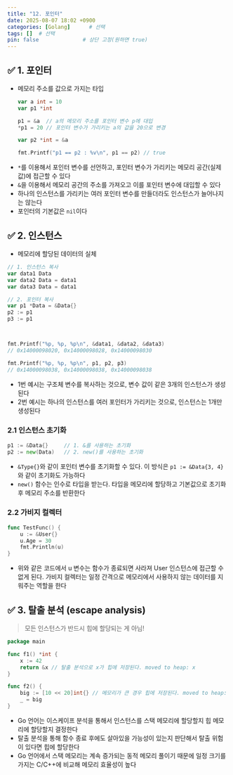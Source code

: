 ```yaml
---
title: "12. 포인터"
date: 2025-08-07 18:02 +0900
categories: [Golang]      # 선택
tags: []  # 선택
pin: false              # 상단 고정(원하면 true)
---
```

## ✅ 1. 포인터
- 메모리 주소를 값으로 가지는 타입
	```go
	var a int = 10
	var p1 *int

	p1 = &a  // a의 메모리 주소를 포인터 변수 p에 대입
	*p1 = 20 // 포인터 변수가 가리키는 a의 값을 20으로 변경

	var p2 *int = &a

	fmt.Printf("p1 == p2 : %v\n", p1 == p2) // true
	```
- `*`를 이용해서 포인터 변수를 선언하고, 포인터 변수가 가리키는 메모리 공간(실제 값)에 접근할 수 있다
- `&`을 이용해서 메모리 공간의 주소를 가져오고 이를 포인터 변수에 대입할 수 있다
- 하나의 인스턴스를 가리키는 여러 포인터 변수를 만들더라도 인스턴스가 늘어나지는 않는다
- 포인터의 기본값은 `nil`이다

## ✅ 2. 인스턴스
- 메모리에 할당된 데이터의 실체
```go
// 1. 인스턴스 복사
var data1 Data
var data2 Data = data1
var data3 Data = data1

// 2. 포인터 복사
var p1 *Data = &Data{}
p2 := p1
p3 := p1



fmt.Printf("%p, %p, %p\n", &data1, &data2, &data3) 
// 0x14000098020, 0x14000098028, 0x14000098030

fmt.Printf("%p, %p, %p\n", p1, p2, p3)             
// 0x14000098038, 0x14000098038, 0x14000098038
```
- 1번 예시는 구조체 변수를 복사하는 것으로, 변수 값이 같은 3개의 인스턴스가 생성된다
- 2번 예시는 하나의 인스턴스를 여러 포인터가 가리키는 것으로, 인스턴스는 1개만 생성된다

### 2.1 인스턴스 초기화
```go
p1 := &Data{}     // 1. &를 사용하는 초기화
p2 := new(Data)   // 2. new()를 사용하는 초기화
```
- `&Type{}`와 같이 포인터 변수를 초기화할 수 있다. 이 방식은 `p1 := &Data{3, 4}`와 같이 초기화도 가능하다
- `new()` 함수는 인수로 타입을 받는다. 타입을 메모리에 할당하고 기본값으로 초기화 후 메모리 주소를 반환한다

### 2.2 가비지 컬렉터
```go
func TestFunc() {
	u := &User{}
	u.Age = 30
	fmt.Println(u)
}
```
- 위와 같은 코드에서 u 변수는 함수가 종료되면 사라져 User 인스턴스에 접근할 수 없게 된다. 가비지 컬렉터는 일정 간격으로 메모리에서 사용하지 않는 데이터를 지워주는 역할을 한다


## ✅ 3. 탈출 분석 (escape analysis)
> 모든 인스턴스가 반드시 힙에 할당되는 게 아님!

```go
package main

func f1() *int {
	x := 42
	return &x // 탈출 분석으로 x가 힙에 저장된다. moved to heap: x
}

func f2() {
	big := [10 << 20]int{} // 메모리가 큰 경우 힙에 저장된다. moved to heap: big
	_ = big
}
```

- Go 언어는 이스케이프 분석을 통해서 인스턴스를 스택 메모리에 할당할지 힙 메모리에 할당할지 결정한다
- 탈출 분석을 통해 함수 종료 후에도 살아있을 가능성이 있는지 판단해서 탈출 위험이 있다면 힙에 할당한다
- Go 언어에서 스택 메모리는 계속 증가되는 동적 메모리 풀이기 때문에 일정 크기를 가지는 C/C++에 비교해 메모리 효율성이 높다
